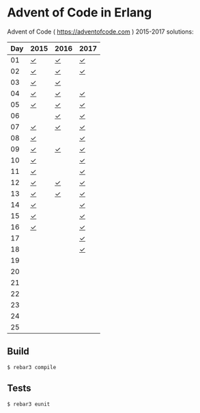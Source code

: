 Advent of Code in Erlang
=====

Advent of Code ( https://adventofcode.com ) 2015-2017 solutions:

Day | 2015 | 2016 | 2017
--- | ---- | ---- | ----
01  | [✓](https://github.com/voivoid/erlang-adventofcode/blob/master/src/2015/problem2015_01.erl)     | [✓](https://github.com/voivoid/erlang-adventofcode/blob/master/src/2016/problem2016_01.erl)     | [✓](https://github.com/voivoid/erlang-adventofcode/blob/master/src/2017/problem2017_01.erl)
02  | [✓](https://github.com/voivoid/erlang-adventofcode/blob/master/src/2015/problem2015_02.erl)     | [✓](https://github.com/voivoid/erlang-adventofcode/blob/master/src/2016/problem2016_02.erl)     |  [✓](https://github.com/voivoid/erlang-adventofcode/blob/master/src/2017/problem2017_02.erl)
03  | [✓](https://github.com/voivoid/erlang-adventofcode/blob/master/src/2015/problem2015_03.erl)     | [✓](https://github.com/voivoid/erlang-adventofcode/blob/master/src/2016/problem2016_03.erl)     |
04  | [✓](https://github.com/voivoid/erlang-adventofcode/blob/master/src/2015/problem2015_04.erl)     | [✓](https://github.com/voivoid/erlang-adventofcode/blob/master/src/2016/problem2016_04.erl)     |  [✓](https://github.com/voivoid/erlang-adventofcode/blob/master/src/2017/problem2017_04.erl)
05  | [✓](https://github.com/voivoid/erlang-adventofcode/blob/master/src/2015/problem2015_05.erl)     | [✓](https://github.com/voivoid/erlang-adventofcode/blob/master/src/2016/problem2016_05.erl)     |  [✓](https://github.com/voivoid/erlang-adventofcode/blob/master/src/2017/problem2017_05.erl)
06  |      | [✓](https://github.com/voivoid/erlang-adventofcode/blob/master/src/2016/problem2016_06.erl)      |  [✓](https://github.com/voivoid/erlang-adventofcode/blob/master/src/2017/problem2017_06.erl)
07  | [✓](https://github.com/voivoid/erlang-adventofcode/blob/master/src/2015/problem2015_07.erl)     | [✓](https://github.com/voivoid/erlang-adventofcode/blob/master/src/2016/problem2016_07.erl)     |  [✓](https://github.com/voivoid/erlang-adventofcode/blob/master/src/2017/problem2017_07.erl)
08  | [✓](https://github.com/voivoid/erlang-adventofcode/blob/master/src/2015/problem2015_08.erl)     |      |  [✓](https://github.com/voivoid/erlang-adventofcode/blob/master/src/2017/problem2017_08.erl)
09  | [✓](https://github.com/voivoid/erlang-adventofcode/blob/master/src/2015/problem2015_09.erl)     | [✓](https://github.com/voivoid/erlang-adventofcode/blob/master/src/2016/problem2016_09.erl)     |  [✓](https://github.com/voivoid/erlang-adventofcode/blob/master/src/2017/problem2017_09.erl)
10  | [✓](https://github.com/voivoid/erlang-adventofcode/blob/master/src/2015/problem2015_10.erl)     |      |  [✓](https://github.com/voivoid/erlang-adventofcode/blob/master/src/2017/problem2017_10.erl)
11  | [✓](https://github.com/voivoid/erlang-adventofcode/blob/master/src/2015/problem2015_11.erl)     |      |  [✓](https://github.com/voivoid/erlang-adventofcode/blob/master/src/2017/problem2017_11.erl)
12  | [✓](https://github.com/voivoid/erlang-adventofcode/blob/master/src/2015/problem2015_12.erl)     | [✓](https://github.com/voivoid/erlang-adventofcode/blob/master/src/2016/problem2016_12.erl)     |  [✓](https://github.com/voivoid/erlang-adventofcode/blob/master/src/2017/problem2017_12.erl)
13  | [✓](https://github.com/voivoid/erlang-adventofcode/blob/master/src/2015/problem2015_13.erl)     | [✓](https://github.com/voivoid/erlang-adventofcode/blob/master/src/2016/problem2016_13.erl)     |  [✓](https://github.com/voivoid/erlang-adventofcode/blob/master/src/2017/problem2017_13.erl)
14  | [✓](https://github.com/voivoid/erlang-adventofcode/blob/master/src/2015/problem2015_14.erl)     |      |  [✓](https://github.com/voivoid/erlang-adventofcode/blob/master/src/2017/problem2017_14.erl)
15  | [✓](https://github.com/voivoid/erlang-adventofcode/blob/master/src/2015/problem2015_15.erl)     |      |  [✓](https://github.com/voivoid/erlang-adventofcode/blob/master/src/2017/problem2017_15.erl)
16  | [✓](https://github.com/voivoid/erlang-adventofcode/blob/master/src/2015/problem2015_16.erl)     |      |  [✓](https://github.com/voivoid/erlang-adventofcode/blob/master/src/2017/problem2017_16.erl)
17  |      |      |  [✓](https://github.com/voivoid/erlang-adventofcode/blob/master/src/2017/problem2017_17.erl)
18  |      |      |  [✓](https://github.com/voivoid/erlang-adventofcode/blob/master/src/2017/problem2017_18.erl)
19  |      |      |
20  |      |      |
21  |      |      |
22  |      |      |
23  |      |      |
24  |      |      |
25  |      |      |

Build
-----

    $ rebar3 compile

Tests
-----

    $ rebar3 eunit
